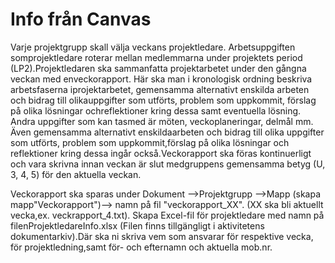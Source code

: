 # Info från Canvas
Varje projektgrupp skall välja veckans projektledare. Arbetsuppgiften somprojektledare roterar mellan medlemmarna under projektets period (LP2).Projektledaren ska sammanfatta projektarbetet under den gångna veckan med enveckorapport. Här ska man i kronologisk ordning beskriva arbetsfaserna iprojektarbetet, gemensamma alternativt enskilda arbeten och bidrag till olikauppgifter som utförts, problem som uppkommit, förslag på olika lösningar ochreflektioner kring dessa samt eventuella lösning. Andra uppgifter som kan tasmed är möten, veckoplaneringar, delmål mm. Även gemensamma alternativt enskildaarbeten och bidrag till olika uppgifter som utförts, problem som uppkommit,förslag på olika lösningar och reflektioner kring dessa ingår också.Veckorapport ska föras kontinuerligt och vara skrivna innan veckan är slut medgruppens gemensamma betyg (U, 3, 4, 5) för den aktuella veckan. 

Veckorapport ska sparas under Dokument -->Projektgrupp -->Mapp (skapa mapp"Veckorapport")--> namn på fil "veckorapport_XX". (XX ska bli aktuellt vecka,ex. veckrapport_4.txt). Skapa Excel-fil för projektledare med namn på filenProjektledareInfo.xlsx (Filen finns tillgängligt i aktivitetens dokumentarkiv).Där ska ni skriva vem som ansvarar för respektive vecka, för projektledning,samt för- och efternamn och aktuella mob.nr.

